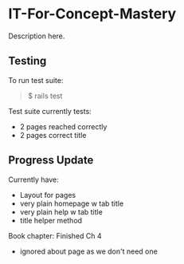 IT-For-Concept-Mastery
===

Description here.

## Testing

To run test suite:

> $ rails test

Test suite currently tests:
- 2 pages reached correctly
- 2 pages correct title

## Progress Update

Currently have:
- Layout for pages
- very plain homepage w tab title
- very plain help w tab title
- title helper method

Book chapter: Finished Ch 4
- ignored about page as we don't need one